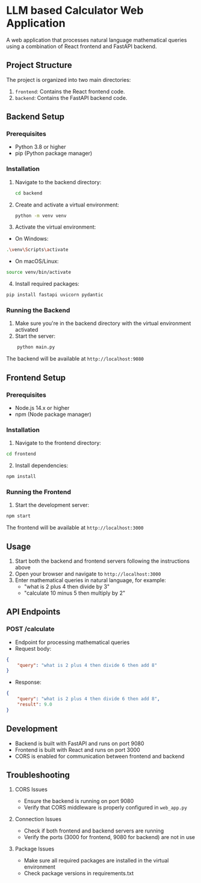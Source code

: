 # LLM based Calculator Web Application

A web application that processes natural language mathematical queries using a combination of React frontend and FastAPI backend.

## Project Structure

The project is organized into two main directories:

1. `frontend`: Contains the React frontend code.
2. `backend`: Contains the FastAPI backend code.


## Backend Setup

### Prerequisites
- Python 3.8 or higher
- pip (Python package manager)

### Installation

1. Navigate to the backend directory:
   ```bash
   cd backend
   ```

2. Create and activate a virtual environment:
   ```bash
   python -m venv venv
   ```

3. Activate the virtual environment:
- On Windows:
```bash
.\venv\Scripts\activate
```
- On macOS/Linux:
```bash
source venv/bin/activate
```

4. Install required packages:
```bash
pip install fastapi uvicorn pydantic
```

### Running the Backend

1. Make sure you're in the backend directory with the virtual environment activated
2. Start the server:
```bash
    python main.py
```

The backend will be available at `http://localhost:9080`

## Frontend Setup

### Prerequisites
- Node.js 14.x or higher
- npm (Node package manager)

### Installation

1. Navigate to the frontend directory:
```bash
cd frontend
```

2. Install dependencies:
```bash
npm install
```

### Running the Frontend

1. Start the development server:
```bash
npm start
```

The frontend will be available at `http://localhost:3000`

## Usage

1. Start both the backend and frontend servers following the instructions above
2. Open your browser and navigate to `http://localhost:3000`
3. Enter mathematical queries in natural language, for example:
   - "what is 2 plus 4 then divide by 3"
   - "calculate 10 minus 5 then multiply by 2"

## API Endpoints

### POST /calculate
- Endpoint for processing mathematical queries
- Request body:
```json
{
    "query": "what is 2 plus 4 then divide 6 then add 8"
}
```
- Response:
```json
{
    "query": "what is 2 plus 4 then divide 6 then add 8",
    "result": 9.0
}
```

## Development

- Backend is built with FastAPI and runs on port 9080
- Frontend is built with React and runs on port 3000
- CORS is enabled for communication between frontend and backend

## Troubleshooting

1. CORS Issues
   - Ensure the backend is running on port 9080
   - Verify that CORS middleware is properly configured in `web_app.py`

2. Connection Issues
   - Check if both frontend and backend servers are running
   - Verify the ports (3000 for frontend, 9080 for backend) are not in use

3. Package Issues
   - Make sure all required packages are installed in the virtual environment
   - Check package versions in requirements.txt
